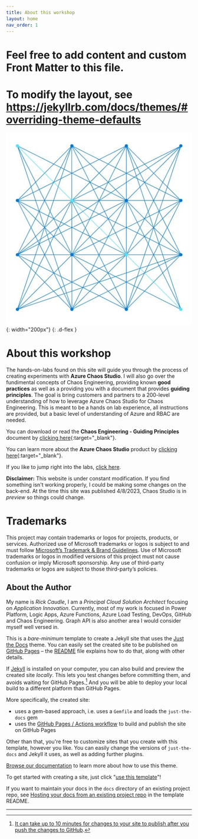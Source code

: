 ```yaml
---
title: About this workshop
layout: home
nav_order: 1
---
```

# Feel free to add content and custom Front Matter to this file.
# To modify the layout, see https://jekyllrb.com/docs/themes/#overriding-theme-defaults

![Chaos Engineering](/assets/images/ChaosEngineering.jpg){: width="200px"}
{: .d-flex }

# About this workshop
The hands-on-labs found on this site will guide you through the process of creating experiments with **Azure Chaos Studio**. I will also go over the fundimental concepts of Chaos Engineering, providing known **good practices** as well as a providing you with a document that provides **guiding principles**.  The goal is bring customers and partners to a 200-level understanding of how to leverage Azure Chaos Studio for Chaos Engineering. This is meant to be a hands on lab experience, all instructions are provided, but a basic level of understanding of Azure and RBAC are needed.

You can download or read the **Chaos Engineering - Guiding Principles** document by [clicking here](/assets/docs/Chaos%20Engineering%20-%20Guiding%20Principles%20-%20Rickcau.pdf/){:target="_blank"}.

You can learn more about the **Azure Chaos Studio** product by [clicking here](https://azure.microsoft.com/en-us/products/chaos-studio/){:target="_blank"}.

If you like to jump right into the labs, [click here](/Chaos-Studio-Lab/Labs/).


**Disclaimer:** This website is under constant modification.  If you find something isn't working properly, I could be making some changes on the back-end.  At the time this site was published 4/8/2023, Chaos Studio is in *preview* so things could change.

# Trademarks
This project may contain trademarks or logos for projects, products, or services. Authorized use of Microsoft trademarks or logos is subject to and must follow [Microsoft’s Trademark & Brand Guidelines](https://www.microsoft.com/en-us/legal/intellectualproperty/trademarks). Use of Microsoft trademarks or logos in modified versions of this project must not cause confusion or imply Microsoft sponsorship. Any use of third-party trademarks or logos are subject to those third-party’s policies.

## About the Author 
My name is *Rick Caudle*, I am a *Principal Cloud Solution Architect* focusing on *Application Innovation*.  Currently, most of my work is focused in Power Platform, Logic Apps, Azure Functions, Azure Load Testing, DevOps, GitHub and Chaos Engineering.  Graph API is also another area I would consider myself well versed in.   









This is a *bare-minimum* template to create a Jekyll site that uses the [Just the Docs] theme. You can easily set the created site to be published on [GitHub Pages] – the [README] file explains how to do that, along with other details.

If [Jekyll] is installed on your computer, you can also build and preview the created site *locally*. This lets you test changes before committing them, and avoids waiting for GitHub Pages.[^1] And you will be able to deploy your local build to a different platform than GitHub Pages.

More specifically, the created site:

- uses a gem-based approach, i.e. uses a `Gemfile` and loads the `just-the-docs` gem
- uses the [GitHub Pages / Actions workflow] to build and publish the site on GitHub Pages

Other than that, you're free to customize sites that you create with this template, however you like. You can easily change the versions of `just-the-docs` and Jekyll it uses, as well as adding further plugins.

[Browse our documentation][Just the Docs] to learn more about how to use this theme.

To get started with creating a site, just click "[use this template]"!

If you want to maintain your docs in the `docs` directory of an existing project repo, see [Hosting your docs from an existing project repo](https://github.com/just-the-docs/just-the-docs-template/blob/main/README.md#hosting-your-docs-from-an-existing-project-repo) in the template README.

----

[^1]: [It can take up to 10 minutes for changes to your site to publish after you push the changes to GitHub](https://docs.github.com/en/pages/setting-up-a-github-pages-site-with-jekyll/creating-a-github-pages-site-with-jekyll#creating-your-site).

[Just the Docs]: https://just-the-docs.github.io/just-the-docs/
[GitHub Pages]: https://docs.github.com/en/pages
[README]: https://github.com/just-the-docs/just-the-docs-template/blob/main/README.md
[Jekyll]: https://jekyllrb.com
[GitHub Pages / Actions workflow]: https://github.blog/changelog/2022-07-27-github-pages-custom-github-actions-workflows-beta/
[use this template]: https://github.com/just-the-docs/just-the-docs-template/generate
